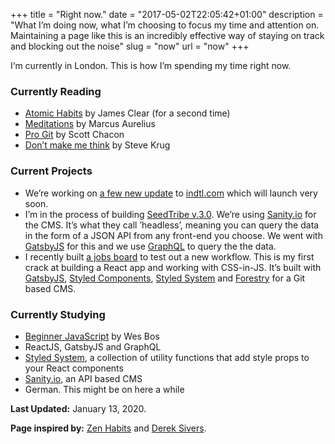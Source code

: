 +++
title = "Right now."
date = "2017-05-02T22:05:42+01:00"
description = "What I’m doing now, what I’m choosing to focus my time and attention on. Maintaining a page like this is an incredibly effective way of staying on track and blocking out the noise"
slug = "now"
url = "now"
+++

I‘m currently in London. This is how I’m spending my time right now.

### Currently Reading

- [Atomic Habits](https://www.goodreads.com/book/show/40121378-atomic-habits) by James Clear (for a second time)
- [Meditations](https://www.goodreads.com/book/show/30659.Meditations) by Marcus Aurelius
- [Pro Git](https://www.goodreads.com/book/show/6518085-pro-git) by Scott Chacon
- [Don’t make me think](https://www.goodreads.com/book/show/41009404-dont-make-me-think) by Steve Krug

### Current Projects

- We’re working on [a few new update](https://harrycr.es/2Z6HF7l) to [indtl.com](https://indtl.com/) which will launch very soon.
- I’m in the process of building [SeedTribe v.3.0](https://harrycr.es/2IjtyVF). We’re using [Sanity.io](https://www.sanity.io/) for the CMS. It’s what they call ’headless’, meaning you can query the data in the form of a JSON API from any front-end you choose. We went with [GatsbyJS](https://www.gatsbyjs.org/) for this and we use [GraphQL](https://graphql.org/) to query the the data.
- I recently built [a jobs board](https://jobs.angelinvestmentnetwork.co.uk/) to test out a new workflow. This is my first crack at building a React app and working with CSS-in-JS. It’s built with [GatsbyJS](https://www.gatsbyjs.org/), [Styled Components](https://www.styled-components.com/), [Styled System](https://styled-system.com/) and [Forestry](https://forestry.io/) for a Git based CMS.

### Currently Studying

- [Beginner JavaScript](https://beginnerjavascript.com/) by Wes Bos
- ReactJS, GatsbyJS and GraphQL
- [Styled System](https://styled-system.com/), a collection of utility functions that add style props to your React components
- [Sanity.io](https://www.sanity.io/), an API based CMS
- German. This might be on here a while

**Last Updated:** January 13, 2020.

**Page inspired by:** [Zen Habits](https://zenhabits.net/now/) and [Derek Sivers](https://nownownow.com/about).
